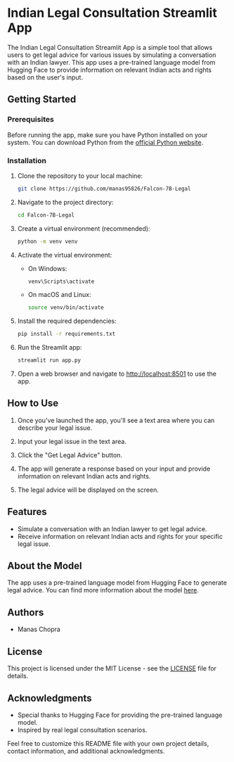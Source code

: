 

# Indian Legal Consultation Streamlit App

The Indian Legal Consultation Streamlit App is a simple tool that allows users to get legal advice for various issues by simulating a conversation with an Indian lawyer. This app uses a pre-trained language model from Hugging Face to provide information on relevant Indian acts and rights based on the user's input.

## Getting Started

### Prerequisites

Before running the app, make sure you have Python installed on your system. You can download Python from the [official Python website](https://www.python.org/downloads/).

### Installation

1. Clone the repository to your local machine:

   ```bash
   git clone https://github.com/manas95826/Falcon-7B-Legal
   ```

2. Navigate to the project directory:

   ```bash
   cd Falcon-7B-Legal
   ```

3. Create a virtual environment (recommended):

   ```bash
   python -m venv venv
   ```

4. Activate the virtual environment:

   - On Windows:

     ```bash
     venv\Scripts\activate
     ```

   - On macOS and Linux:

     ```bash
     source venv/bin/activate
     ```

5. Install the required dependencies:

   ```bash
   pip install -r requirements.txt
   ```

6. Run the Streamlit app:

   ```bash
   streamlit run app.py
   ```

7. Open a web browser and navigate to [http://localhost:8501](http://localhost:8501) to use the app.

## How to Use

1. Once you've launched the app, you'll see a text area where you can describe your legal issue.

2. Input your legal issue in the text area.

3. Click the "Get Legal Advice" button.

4. The app will generate a response based on your input and provide information on relevant Indian acts and rights.

5. The legal advice will be displayed on the screen.

## Features

- Simulate a conversation with an Indian lawyer to get legal advice.
- Receive information on relevant Indian acts and rights for your specific legal issue.

## About the Model

The app uses a pre-trained language model from Hugging Face to generate legal advice. You can find more information about the model [here](https://huggingface.co/tiiuae/falcon-7b-instruct).

## Authors

- Manas Chopra

## License

This project is licensed under the MIT License - see the [LICENSE](LICENSE) file for details.

## Acknowledgments

- Special thanks to Hugging Face for providing the pre-trained language model.
- Inspired by real legal consultation scenarios.

Feel free to customize this README file with your own project details, contact information, and additional acknowledgments.
